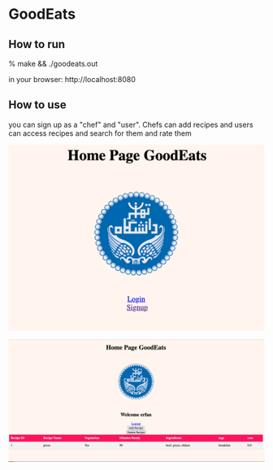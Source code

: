 # GoodEats
## How to run
% make && ./goodeats.out

in your browser: http://localhost:8080
## How to use
you can sign up as a "chef" and "user". Chefs can add recipes and users can access recipes and search for them and rate them

![moz](https://github.com/erfaniravani/GoodEats/blob/db08bfa5d6a4cd699b6d7274f371389192bbf613/Screen%20Shot%202022-10-18%20at%203.29.38%20PM.png)

![moz2](https://github.com/erfaniravani/GoodEats/blob/197ff41e502c58f28c535c11b51e23c32cd288bb/Screen%20Shot%202022-10-18%20at%203.36.06%20PM.png)

